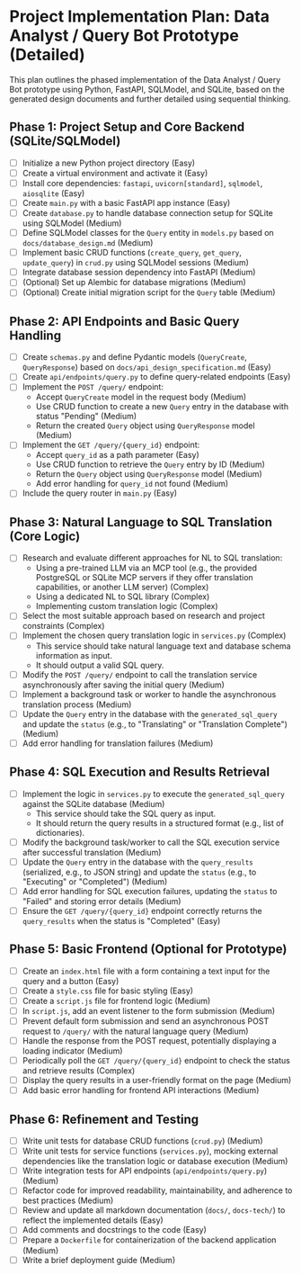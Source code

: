 # Project Implementation Plan: Data Analyst / Query Bot Prototype (Detailed)

This plan outlines the phased implementation of the Data Analyst / Query Bot prototype using Python, FastAPI, SQLModel, and SQLite, based on the generated design documents and further detailed using sequential thinking.

## Phase 1: Project Setup and Core Backend (SQLite/SQLModel)

-   [ ] Initialize a new Python project directory (Easy)
-   [ ] Create a virtual environment and activate it (Easy)
-   [ ] Install core dependencies: `fastapi`, `uvicorn[standard]`, `sqlmodel`, `aiosqlite` (Easy)
-   [ ] Create `main.py` with a basic FastAPI app instance (Easy)
-   [ ] Create `database.py` to handle database connection setup for SQLite using SQLModel (Medium)
-   [ ] Define SQLModel classes for the `Query` entity in `models.py` based on `docs/database_design.md` (Medium)
-   [ ] Implement basic CRUD functions (`create_query`, `get_query`, `update_query`) in `crud.py` using SQLModel sessions (Medium)
-   [ ] Integrate database session dependency into FastAPI (Medium)
-   [ ] (Optional) Set up Alembic for database migrations (Medium)
-   [ ] (Optional) Create initial migration script for the `Query` table (Medium)

## Phase 2: API Endpoints and Basic Query Handling

-   [ ] Create `schemas.py` and define Pydantic models (`QueryCreate`, `QueryResponse`) based on `docs/api_design_specification.md` (Easy)
-   [ ] Create `api/endpoints/query.py` to define query-related endpoints (Easy)
-   [ ] Implement the `POST /query/` endpoint:
    -   Accept `QueryCreate` model in the request body (Medium)
    -   Use CRUD function to create a new `Query` entry in the database with status "Pending" (Medium)
    -   Return the created `Query` object using `QueryResponse` model (Medium)
-   [ ] Implement the `GET /query/{query_id}` endpoint:
    -   Accept `query_id` as a path parameter (Easy)
    -   Use CRUD function to retrieve the `Query` entry by ID (Medium)
    -   Return the `Query` object using `QueryResponse` model (Medium)
    -   Add error handling for `query_id` not found (Medium)
-   [ ] Include the query router in `main.py` (Easy)

## Phase 3: Natural Language to SQL Translation (Core Logic)

-   [ ] Research and evaluate different approaches for NL to SQL translation:
    -   Using a pre-trained LLM via an MCP tool (e.g., the provided PostgreSQL or SQLite MCP servers if they offer translation capabilities, or another LLM server) (Complex)
    -   Using a dedicated NL to SQL library (Complex)
    -   Implementing custom translation logic (Complex)
-   [ ] Select the most suitable approach based on research and project constraints (Complex)
-   [ ] Implement the chosen query translation logic in `services.py` (Complex)
    -   This service should take natural language text and database schema information as input.
    -   It should output a valid SQL query.
-   [ ] Modify the `POST /query/` endpoint to call the translation service asynchronously after saving the initial query (Medium)
-   [ ] Implement a background task or worker to handle the asynchronous translation process (Medium)
-   [ ] Update the `Query` entry in the database with the `generated_sql_query` and update the `status` (e.g., to "Translating" or "Translation Complete") (Medium)
-   [ ] Add error handling for translation failures (Medium)

## Phase 4: SQL Execution and Results Retrieval

-   [ ] Implement the logic in `services.py` to execute the `generated_sql_query` against the SQLite database (Medium)
    -   This service should take the SQL query as input.
    -   It should return the query results in a structured format (e.g., list of dictionaries).
-   [ ] Modify the background task/worker to call the SQL execution service after successful translation (Medium)
-   [ ] Update the `Query` entry in the database with the `query_results` (serialized, e.g., to JSON string) and update the `status` (e.g., to "Executing" or "Completed") (Medium)
-   [ ] Add error handling for SQL execution failures, updating the `status` to "Failed" and storing error details (Medium)
-   [ ] Ensure the `GET /query/{query_id}` endpoint correctly returns the `query_results` when the status is "Completed" (Easy)

## Phase 5: Basic Frontend (Optional for Prototype)

-   [ ] Create an `index.html` file with a form containing a text input for the query and a button (Easy)
-   [ ] Create a `style.css` file for basic styling (Easy)
-   [ ] Create a `script.js` file for frontend logic (Medium)
-   [ ] In `script.js`, add an event listener to the form submission (Medium)
-   [ ] Prevent default form submission and send an asynchronous POST request to `/query/` with the natural language query (Medium)
-   [ ] Handle the response from the POST request, potentially displaying a loading indicator (Medium)
-   [ ] Periodically poll the `GET /query/{query_id}` endpoint to check the status and retrieve results (Complex)
-   [ ] Display the query results in a user-friendly format on the page (Medium)
-   [ ] Add basic error handling for frontend API interactions (Medium)

## Phase 6: Refinement and Testing

-   [ ] Write unit tests for database CRUD functions (`crud.py`) (Medium)
-   [ ] Write unit tests for service functions (`services.py`), mocking external dependencies like the translation logic or database execution (Medium)
-   [ ] Write integration tests for API endpoints (`api/endpoints/query.py`) (Medium)
-   [ ] Refactor code for improved readability, maintainability, and adherence to best practices (Medium)
-   [ ] Review and update all markdown documentation (`docs/`, `docs-tech/`) to reflect the implemented details (Easy)
-   [ ] Add comments and docstrings to the code (Easy)
-   [ ] Prepare a `Dockerfile` for containerization of the backend application (Medium)
-   [ ] Write a brief deployment guide (Medium)
